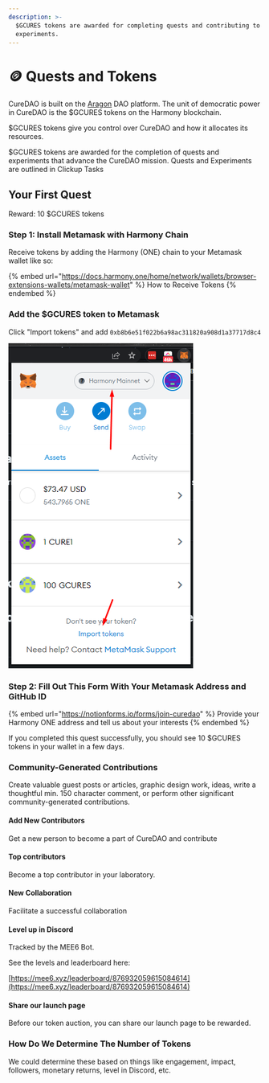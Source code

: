 ```yaml
---
description: >-
  $GCURES tokens are awarded for completing quests and contributing to
  experiments.
---
```


# 🪙 Quests and Tokens

CureDAO is built on the [Aragon](https://client.aragon.org/#/curedao1) DAO platform. The unit of democratic power in CureDAO is the $GCURES tokens on the Harmony blockchain.

$GCURES tokens give you control over CureDAO and how it allocates its resources.

$GCURES tokens are awarded for the completion of quests and experiments that advance the CureDAO mission. Quests and Experiments are outlined in Clickup Tasks

## Your First Quest

Reward: 10 $GCURES tokens

### Step 1: Install Metamask with Harmony Chain

Receive tokens by adding the Harmony (ONE) chain to your Metamask wallet like so:

{% embed url="https://docs.harmony.one/home/network/wallets/browser-extensions-wallets/metamask-wallet" %}
How to Receive Tokens
{% endembed %}

### Add the $GCURES token to Metamask&#x20;

Click "Import tokens" and add `0xb8b6e51f022b6a98ac311820a908d1a37717d8c4`

![](<../.gitbook/assets/image (1).png>)

### Step 2: Fill Out This Form With Your Metamask Address and GitHub ID

{% embed url="https://notionforms.io/forms/join-curedao" %}
Provide your Harmony ONE address and tell us about your interests
{% endembed %}

If you completed this quest successfully, you should see 10 $GCURES tokens in your wallet in a few days.



### Community-Generated Contributions

Create valuable guest posts or articles, graphic design work, ideas, write a thoughtful min. 150 character comment, or perform other significant community-generated contributions.

#### Add New Contributors

Get a new person to become a part of CureDAO and contribute

#### Top contributors

Become a top contributor in your laboratory.

#### New Collaboration

Facilitate a successful collaboration

#### Level up in Discord

Tracked by the MEE6 Bot.&#x20;

See the levels and leaderboard here:

[https://mee6.xyz/leaderboard/876932059615084614](https://mee6.xyz/leaderboard/876932059615084614)

#### Share our launch page

Before our token auction, you can share our launch page to be rewarded.

### How Do We Determine The Number of Tokens

We could determine these based on things like engagement, impact, followers, monetary returns, level in Discord, etc.
